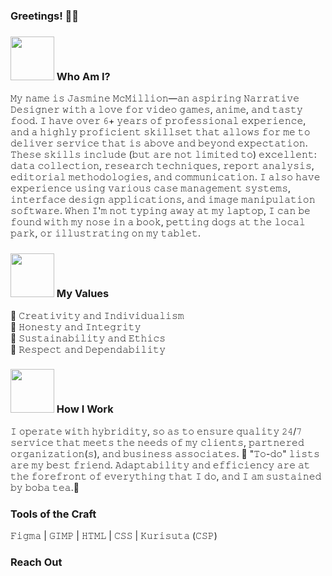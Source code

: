 ### Greetings! 👋🏾
### <img src="https://user-images.githubusercontent.com/120766467/208231612-76f98938-5e66-44fc-b546-0c07b586a6f0.png" width="70" height="70"/> Who Am I?
𝙼𝚢 𝚗𝚊𝚖𝚎 𝚒𝚜 𝙹𝚊𝚜𝚖𝚒𝚗𝚎 𝙼𝚌𝙼𝚒𝚕𝚕𝚒𝚘𝚗—𝚊𝚗 𝚊𝚜𝚙𝚒𝚛𝚒𝚗𝚐 𝙽𝚊𝚛𝚛𝚊𝚝𝚒𝚟𝚎 𝙳𝚎𝚜𝚒𝚐𝚗𝚎𝚛 𝚠𝚒𝚝𝚑 𝚊 𝚕𝚘𝚟𝚎 𝚏𝚘𝚛 𝚟𝚒𝚍𝚎𝚘 𝚐𝚊𝚖𝚎𝚜, 𝚊𝚗𝚒𝚖𝚎, 𝚊𝚗𝚍 𝚝𝚊𝚜𝚝𝚢 𝚏𝚘𝚘𝚍. 𝙸 𝚑𝚊𝚟𝚎 𝚘𝚟𝚎𝚛 𝟼+ 𝚢𝚎𝚊𝚛𝚜 𝚘𝚏 𝚙𝚛𝚘𝚏𝚎𝚜𝚜𝚒𝚘𝚗𝚊𝚕 𝚎𝚡𝚙𝚎𝚛𝚒𝚎𝚗𝚌𝚎, 𝚊𝚗𝚍 𝚊 𝚑𝚒𝚐𝚑𝚕𝚢 𝚙𝚛𝚘𝚏𝚒𝚌𝚒𝚎𝚗𝚝 𝚜𝚔𝚒𝚕𝚕𝚜𝚎𝚝 𝚝𝚑𝚊𝚝 𝚊𝚕𝚕𝚘𝚠𝚜 𝚏𝚘𝚛 𝚖𝚎 𝚝𝚘 𝚍𝚎𝚕𝚒𝚟𝚎𝚛 𝚜𝚎𝚛𝚟𝚒𝚌𝚎 𝚝𝚑𝚊𝚝 𝚒𝚜 𝚊𝚋𝚘𝚟𝚎 𝚊𝚗𝚍 𝚋𝚎𝚢𝚘𝚗𝚍 𝚎𝚡𝚙𝚎𝚌𝚝𝚊𝚝𝚒𝚘𝚗. 𝚃𝚑𝚎𝚜𝚎 𝚜𝚔𝚒𝚕𝚕𝚜 𝚒𝚗𝚌𝚕𝚞𝚍𝚎 (𝚋𝚞𝚝 𝚊𝚛𝚎 𝚗𝚘𝚝 𝚕𝚒𝚖𝚒𝚝𝚎𝚍 𝚝𝚘) 𝚎𝚡𝚌𝚎𝚕𝚕𝚎𝚗𝚝: 𝚍𝚊𝚝𝚊 𝚌𝚘𝚕𝚕𝚎𝚌𝚝𝚒𝚘𝚗, 𝚛𝚎𝚜𝚎𝚊𝚛𝚌𝚑 𝚝𝚎𝚌𝚑𝚗𝚒𝚚𝚞𝚎𝚜, 𝚛𝚎𝚙𝚘𝚛𝚝 𝚊𝚗𝚊𝚕𝚢𝚜𝚒𝚜, 𝚎𝚍𝚒𝚝𝚘𝚛𝚒𝚊𝚕 𝚖𝚎𝚝𝚑𝚘𝚍𝚘𝚕𝚘𝚐𝚒𝚎𝚜, 𝚊𝚗𝚍 𝚌𝚘𝚖𝚖𝚞𝚗𝚒𝚌𝚊𝚝𝚒𝚘𝚗. 𝙸 𝚊𝚕𝚜𝚘 𝚑𝚊𝚟𝚎 𝚎𝚡𝚙𝚎𝚛𝚒𝚎𝚗𝚌𝚎 𝚞𝚜𝚒𝚗𝚐 𝚟𝚊𝚛𝚒𝚘𝚞𝚜 𝚌𝚊𝚜𝚎 𝚖𝚊𝚗𝚊𝚐𝚎𝚖𝚎𝚗𝚝 𝚜𝚢𝚜𝚝𝚎𝚖𝚜, 𝚒𝚗𝚝𝚎𝚛𝚏𝚊𝚌𝚎 𝚍𝚎𝚜𝚒𝚐𝚗 𝚊𝚙𝚙𝚕𝚒𝚌𝚊𝚝𝚒𝚘𝚗𝚜, 𝚊𝚗𝚍 𝚒𝚖𝚊𝚐𝚎 𝚖𝚊𝚗𝚒𝚙𝚞𝚕𝚊𝚝𝚒𝚘𝚗 𝚜𝚘𝚏𝚝𝚠𝚊𝚛𝚎. 𝚆𝚑𝚎𝚗 𝙸'𝚖 𝚗𝚘𝚝 𝚝𝚢𝚙𝚒𝚗𝚐 𝚊𝚠𝚊𝚢 𝚊𝚝 𝚖𝚢 𝚕𝚊𝚙𝚝𝚘𝚙, 𝙸 𝚌𝚊𝚗 𝚋𝚎 𝚏𝚘𝚞𝚗𝚍 𝚠𝚒𝚝𝚑 𝚖𝚢 𝚗𝚘𝚜𝚎 𝚒𝚗 𝚊 𝚋𝚘𝚘𝚔, 𝚙𝚎𝚝𝚝𝚒𝚗𝚐 𝚍𝚘𝚐𝚜 𝚊𝚝 𝚝𝚑𝚎 𝚕𝚘𝚌𝚊𝚕 𝚙𝚊𝚛𝚔, 𝚘𝚛 𝚒𝚕𝚕𝚞𝚜𝚝𝚛𝚊𝚝𝚒𝚗𝚐 𝚘𝚗 𝚖𝚢 𝚝𝚊𝚋𝚕𝚎𝚝.
### <img src="https://user-images.githubusercontent.com/120766467/208232097-8063bb3b-8f5f-4b5f-b4c5-ed952bdf6c75.png" width="70" height="70"/> My Values
🍓 𝙲𝚛𝚎𝚊𝚝𝚒𝚟𝚒𝚝𝚢 𝚊𝚗𝚍 𝙸𝚗𝚍𝚒𝚟𝚒𝚍𝚞𝚊𝚕𝚒𝚜𝚖
<br>🍓 𝙷𝚘𝚗𝚎𝚜𝚝𝚢 𝚊𝚗𝚍 𝙸𝚗𝚝𝚎𝚐𝚛𝚒𝚝𝚢
<br>🍓 𝚂𝚞𝚜𝚝𝚊𝚒𝚗𝚊𝚋𝚒𝚕𝚒𝚝𝚢 𝚊𝚗𝚍 𝙴𝚝𝚑𝚒𝚌𝚜
<br>🍓 𝚁𝚎𝚜𝚙𝚎𝚌𝚝 𝚊𝚗𝚍 𝙳𝚎𝚙𝚎𝚗𝚍𝚊𝚋𝚒𝚕𝚒𝚝𝚢
### <img src="https://user-images.githubusercontent.com/120766467/208232332-38f38315-c1e8-4dc3-bf1b-64e0c0f363ae.png" width="70" height="70"/> How I Work
𝙸 𝚘𝚙𝚎𝚛𝚊𝚝𝚎 𝚠𝚒𝚝𝚑 𝚑𝚢𝚋𝚛𝚒𝚍𝚒𝚝𝚢, 𝚜𝚘 𝚊𝚜 𝚝𝚘 𝚎𝚗𝚜𝚞𝚛𝚎 𝚚𝚞𝚊𝚕𝚒𝚝𝚢 𝟸𝟺/𝟽 𝚜𝚎𝚛𝚟𝚒𝚌𝚎 𝚝𝚑𝚊𝚝 𝚖𝚎𝚎𝚝𝚜 𝚝𝚑𝚎 𝚗𝚎𝚎𝚍𝚜 𝚘𝚏 𝚖𝚢 𝚌𝚕𝚒𝚎𝚗𝚝𝚜, 𝚙𝚊𝚛𝚝𝚗𝚎𝚛𝚎𝚍 𝚘𝚛𝚐𝚊𝚗𝚒𝚣𝚊𝚝𝚒𝚘𝚗(𝚜), 𝚊𝚗𝚍 𝚋𝚞𝚜𝚒𝚗𝚎𝚜𝚜 𝚊𝚜𝚜𝚘𝚌𝚒𝚊𝚝𝚎𝚜. 💌 "𝚃𝚘-𝚍𝚘" 𝚕𝚒𝚜𝚝𝚜 𝚊𝚛𝚎 𝚖𝚢 𝚋𝚎𝚜𝚝 𝚏𝚛𝚒𝚎𝚗𝚍. 𝙰𝚍𝚊𝚙𝚝𝚊𝚋𝚒𝚕𝚒𝚝𝚢 𝚊𝚗𝚍 𝚎𝚏𝚏𝚒𝚌𝚒𝚎𝚗𝚌𝚢 𝚊𝚛𝚎 𝚊𝚝 𝚝𝚑𝚎 𝚏𝚘𝚛𝚎𝚏𝚛𝚘𝚗𝚝 𝚘𝚏 𝚎𝚟𝚎𝚛𝚢𝚝𝚑𝚒𝚗𝚐 𝚝𝚑𝚊𝚝 𝙸 𝚍𝚘, 𝚊𝚗𝚍 𝙸 𝚊𝚖 𝚜𝚞𝚜𝚝𝚊𝚒𝚗𝚎𝚍 𝚋𝚢 𝚋𝚘𝚋𝚊 𝚝𝚎𝚊.🧋
### Tools of the Craft
𝙵𝚒𝚐𝚖𝚊 | 𝙶𝙸𝙼𝙿 | 𝙷𝚃𝙼𝙻 | 𝙲𝚂𝚂 | 𝙺𝚞𝚛𝚒𝚜𝚞𝚝𝚊 (𝙲𝚂𝙿)
### Reach Out

